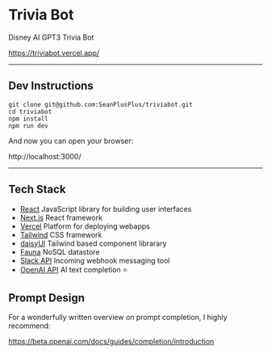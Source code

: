 # Trivia Bot

Disney AI GPT3 Trivia Bot

https://triviabot.vercel.app/

---

## Dev Instructions

```
git clone git@github.com:SeanPlusPlus/triviabot.git
cd triviabot
npm install
npm run dev
```

And now you can open your browser:

http://localhost:3000/

---

## Tech Stack

- [React](https://reactjs.org/) JavaScript library for building user interfaces
- [Next.js](https://nextjs.org/) React framework
- [Vercel](https://vercel.com/dashboard) Platform for deploying webapps
- [Tailwind](https://tailwindcss.com/) CSS framework
- [daisyUI](https://daisyui.com/) Tailwind based component librarary
- [Fauna](https://fauna.com/) NoSQL datastore
- [Slack API](https://api.slack.com/) Incoming webhook messaging tool
- [OpenAI API](https://beta.openai.com/docs/introduction) AI text completion ⭐️

## Prompt Design

For a wonderfully written overview on prompt completion, I highly recommend:

https://beta.openai.com/docs/guides/completion/introduction
